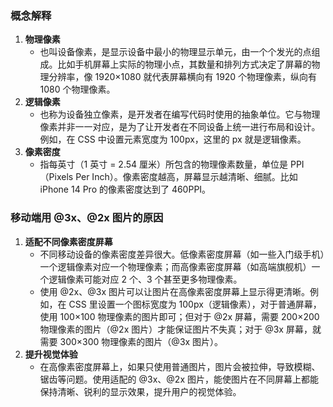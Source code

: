 ### 概念解释
1. **物理像素**
    - 也叫设备像素，是显示设备中最小的物理显示单元，由一个个发光的点组成。比如手机屏幕上实际的物理小点，其数量和排列方式决定了屏幕的物理分辨率，像 1920×1080 就代表屏幕横向有 1920 个物理像素，纵向有 1080 个物理像素。
2. **逻辑像素**
    - 也称为设备独立像素，是开发者在编写代码时使用的抽象单位。它与物理像素并非一一对应，是为了让开发者在不同设备上统一进行布局和设计。例如，在 CSS 中设置元素宽度为 100px，这里的 px 就是逻辑像素。
3. **像素密度**
    - 指每英寸（1 英寸 = 2.54 厘米）所包含的物理像素数量，单位是 PPI（Pixels Per Inch）。像素密度越高，屏幕显示越清晰、细腻。比如 iPhone 14 Pro 的像素密度达到了 460PPI。

### 移动端用 @3x、@2x 图片的原因
1. **适配不同像素密度屏幕**
    - 不同移动设备的像素密度差异很大。低像素密度屏幕（如一些入门级手机）一个逻辑像素对应一个物理像素；而高像素密度屏幕（如高端旗舰机）一个逻辑像素可能对应 2 个、3 个甚至更多物理像素。
    - 使用 @2x、@3x 图片可以让图片在高像素密度屏幕上显示得更清晰。例如，在 CSS 里设置一个图标宽度为 100px（逻辑像素），对于普通屏幕，使用 100×100 物理像素的图片即可；但对于 @2x 屏幕，需要 200×200 物理像素的图片（@2x 图片）才能保证图片不失真；对于 @3x 屏幕，就需要 300×300 物理像素的图片（@3x 图片）。
2. **提升视觉体验**
    - 在高像素密度屏幕上，如果只使用普通图片，图片会被拉伸，导致模糊、锯齿等问题。使用适配的 @3x、@2x 图片，能使图片在不同屏幕上都能保持清晰、锐利的显示效果，提升用户的视觉体验。 